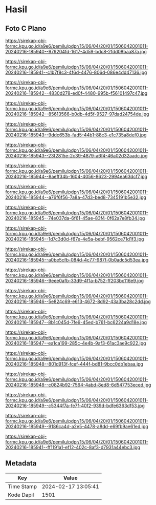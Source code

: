 # Hasil

## Foto C Plano

https://sirekap-obj-formc.kpu.go.id/a9e6/pemilu/pdpr/15/06/04/20/01/1506042001011-20240216-185940--979204fd-1617-4d59-bdc8-2fdd08baa87a.jpg

https://sirekap-obj-formc.kpu.go.id/a9e6/pemilu/pdpr/15/06/04/20/01/1506042001011-20240216-185941--c1b7f8c3-4f6d-4476-806d-086e4dd47136.jpg

https://sirekap-obj-formc.kpu.go.id/a9e6/pemilu/pdpr/15/06/04/20/01/1506042001011-20240216-185942--4830d278-ed0f-4480-995b-f56101497c47.jpg

https://sirekap-obj-formc.kpu.go.id/a9e6/pemilu/pdpr/15/06/04/20/01/1506042001011-20240216-185942--85613566-b0db-4d5f-9527-97dad24754de.jpg

https://sirekap-obj-formc.kpu.go.id/a9e6/pemilu/pdpr/15/06/04/20/01/1506042001011-20240216-185943--9ddc653b-fad5-44b1-88c3-e1c735a8def0.jpg

https://sirekap-obj-formc.kpu.go.id/a9e6/pemilu/pdpr/15/06/04/20/01/1506042001011-20240216-185943--23f2815e-2c39-4879-a6f4-46a02d32aadc.jpg

https://sirekap-obj-formc.kpu.go.id/a9e6/pemilu/pdpr/15/06/04/20/01/1506042001011-20240216-185944--8aeff34b-1604-4056-8623-2994ea63dcf7.jpg

https://sirekap-obj-formc.kpu.go.id/a9e6/pemilu/pdpr/15/06/04/20/01/1506042001011-20240216-185944--a76f6f56-7a8a-47d3-bed8-7345191b5e32.jpg

https://sirekap-obj-formc.kpu.go.id/a9e6/pemilu/pdpr/15/06/04/20/01/1506042001011-20240216-185945--74e037da-6f61-45ae-83f4-0f62a7e8fb34.jpg

https://sirekap-obj-formc.kpu.go.id/a9e6/pemilu/pdpr/15/06/04/20/01/1506042001011-20240216-185945--1d7c3d0d-f67e-4e5a-bebf-9562ce71d1f3.jpg

https://sirekap-obj-formc.kpu.go.id/a9e6/pemilu/pdpr/15/06/04/20/01/1506042001011-20240216-185945--a0be5cfb-084d-4c77-987f-0b0adc5d53ea.jpg

https://sirekap-obj-formc.kpu.go.id/a9e6/pemilu/pdpr/15/06/04/20/01/1506042001011-20240216-185946--9eee0afb-33d9-4f1a-b752-ff203bc116e9.jpg

https://sirekap-obj-formc.kpu.go.id/a9e6/pemilu/pdpr/15/06/04/20/01/1506042001011-20240216-185946--5e824c69-e613-4672-8d92-43a3ba28c2dd.jpg

https://sirekap-obj-formc.kpu.go.id/a9e6/pemilu/pdpr/15/06/04/20/01/1506042001011-20240216-185947--8b1c045d-7fe9-45ed-b761-bc6224a9d18e.jpg

https://sirekap-obj-formc.kpu.go.id/a9e6/pemilu/pdpr/15/06/04/20/01/1506042001011-20240216-185947--ea1ca199-285c-4e4b-9af3-61ac3ae9c922.jpg

https://sirekap-obj-formc.kpu.go.id/a9e6/pemilu/pdpr/15/06/04/20/01/1506042001011-20240216-185948--801d913f-fcef-444f-bd81-9bcc0db1ebaa.jpg

https://sirekap-obj-formc.kpu.go.id/a9e6/pemilu/pdpr/15/06/04/20/01/1506042001011-20240216-185948--c0824b92-7564-4abd-8ed8-6d547753eced.jpg

https://sirekap-obj-formc.kpu.go.id/a9e6/pemilu/pdpr/15/06/04/20/01/1506042001011-20240216-185949--c5344f7a-fe7f-40f2-939d-bdfe6363df53.jpg

https://sirekap-obj-formc.kpu.go.id/a9e6/pemilu/pdpr/15/06/04/20/01/1506042001011-20240216-185949--9186ca4d-a2e5-4478-a8dd-e69fb9ae61ed.jpg

https://sirekap-obj-formc.kpu.go.id/a9e6/pemilu/pdpr/15/06/04/20/01/1506042001011-20240216-185941--ff1191a1-ef12-402c-8af3-d7931a44ebc3.jpg


## Metadata

| Key        | Value               |
| ---------- | ------------------- |
| Time Stamp | 2024-02-17 13:05:41 |
| Kode Dapil | 1501                |



